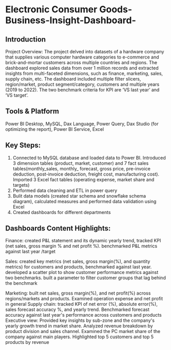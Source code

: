 # Electronic Consumer Goods-Business-Insight-Dashboard-

## Introduction 
Project Overview: The project delved into datasets of a hardware company that supplies various computer hardware categories to e-commerce and brick-and-mortar customers across multiple countries and regions. The dashboard explored sales data from over 1 million records and extracted insights from multi-faceted dimensions, such as finance, marketing, sales, supply chain, etc. The dashboard included multiple filter slicers, region/market, product segment/category, customers and multiple years (2019 to 2022). The two benchmark criteria for KPI are ‘VS last year’ and ‘VS target’.


## Tools & Platform 
Power BI Desktop, MySQL, Dax Language, Power Query, Dax Studio (for optimizing the report), Power BI Service, Excel


## Key Steps:
1.	Connected to MySQL database and loaded data to Power BI. Introduced 3 dimension tables (product, market, customer) and 7 fact sales tables(monthly_sales, monthly_ forecast, gross price, pre-invoice deduction, post-invoice deduction, freight cost, manufacturing cost). Imported 3 Excel fact tables (operating expense, market share and targets)
2.	Performed data cleaning and ETL in power query 
3.	Bulit data models (created star schema and snowflake schema diagram), calculated measures and performed data validation using Excel
4.	Created dashboards for different departments


## Dashboards Content Highlights:
Finance: created P&L statement and its dynamic yearly trend, tracked KPI (net sales, gross margin % and net profit %). benchmarked P&L metrics against last year /target





  

Sales: created key metrics (net sales, gross margin(%), and quantity metrics) for customers and products, benchmarked against last year. developed a scatter plot to show customer performance metrics against two benchmarks. built a parameter to filter customer groups that lag behind the benchmark







Marketing: built net sales, gross margin(%), and net profit(%) across regions/markets and products. Examined operation expense and net profit in general
Supply chain: tracked KPI of net error (%), absolute error(%), sales forecast accuracy %, and yearly trend. Benchmarked forecast accuracy against last year's performance across customers and products
Executive view: Provided key insights by sub-zone and the company's yearly growth trend in market share. Analyzed revenue breakdown by product division and sales channel. Examined the PC market share  of the company against main players. Highlighted top 5 customers and top 5 products by revenue


















